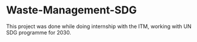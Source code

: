 # Waste-Management-SDG
This project was done while doing internship with the ITM, working with UN SDG programme for 2030.
